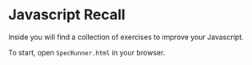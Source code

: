 # Javascript Recall

Inside you will find a collection of exercises to improve your Javascript.

To start, open `SpecRunner.html` in your browser.
